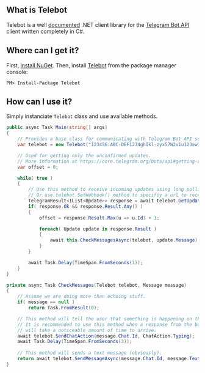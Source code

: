 What is Telebot
--------------------------------
Telebot is a well [documented](https://msdn.microsoft.com/en-us/library/b2s063f7%28vs.71%29.aspx?f=255&MSPPError=-2147217396) .NET client library for the [Telegram Bot API](https://core.telegram.org/bots/api) client written completely in C#.

Where can I get it?
--------------------------------
First, [install NuGet](http://docs.nuget.org/docs/start-here/installing-nuget). Then, install [Telebot](https://www.nuget.org/packages/Telebot/) from the package manager console:

    PM> Install-Package Telebot

How can I use it?
--------------------------------

Simply instanciate `Telebot` class and use available methods.

```csharp
public async Task Main(string[] args)
{
    // Provides a base class for communicating with Telegram Bot API servers.
    var telebot = new Telebot("123456:ABC-DEF1234ghIkl-zyx57W2v1u123ew11");

    // Used for getting only the unconfirmed updates.
    // More information at https://core.telegram.org/bots/api#getting-updates
    var offset = 0; 

    while( true )
    {
        // Use this method to receive incoming updates using long polling.
        // Or use telebot.SetWebhook() method to specifiy a url to receive incoming updates.
        TelegramResult<IList<Update>> response = await telebot.GetUpdatesAsync(offset);
        if( response.Ok && response.Result.Any() )
        {
            offset = response.Result.Max(u => u.Id) + 1;        

            foreach( Update update in response.Result )
            {
                await this.CheckMessagesAsync(telebot, update.Message);
            }
        }

        await Task.Delay(TimeSpan.FromSeconds(1));
    }
}

private async Task CheckMessages(Telebot telebot, Message message)
{
    // Assume we are doing more than echoing stuff.
    if( message == null )
        return Task.FromResult(0);

    // This method will tell the user that something is happening on the bot's side.
    // It is recommended to use this method when a response from the bot 
    // will take a noticeable amount of time to arrive.
    await telebot.SendChatAction(message.Chat.Id, ChatAction.Typing);
    await Task.Delay(TimeSpan.FromSeconds(3));
    
    // This method will sends a text message (obviously).
    return await telebot.SendMessageAsync(message.Chat.Id, message.Text ?? "Hmmmm");        
}
```